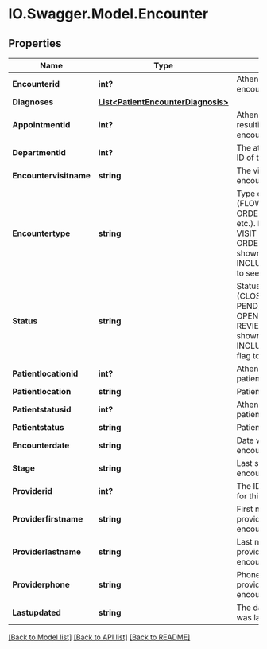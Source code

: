 # IO.Swagger.Model.Encounter
## Properties

Name | Type | Description | Notes
------------ | ------------- | ------------- | -------------
**Encounterid** | **int?** | Athena ID for this encounter | 
**Diagnoses** | [**List&lt;PatientEncounterDiagnosis&gt;**](PatientEncounterDiagnosis.md) |  | 
**Appointmentid** | **int?** | Athena appointment ID resulting in this encounter | [optional] 
**Departmentid** | **int?** | The athena department ID of this encounter | [optional] 
**Encountervisitname** | **string** | The visit name for this encounter | [optional] 
**Encountertype** | **string** | Type of encounter (FLOWSHEET, ORDERSONLY, VISIT, etc.). By default only VISIT and ORDERSONLY are shown, use INCLUDEALLtypeS flag to see others.  | [optional] 
**Status** | **string** | Status of this encounter (CLOSED, OPEN, PEND). By default only OPEN, CLOSED, and REVIEW statuses are shown, use INCLUDEALLSTATUSES flag to see others.  | [optional] 
**Patientlocationid** | **int?** | Athena ID for the patient location | [optional] 
**Patientlocation** | **string** | Patient location | [optional] 
**Patientstatusid** | **int?** | Athena ID for the patient status | [optional] 
**Patientstatus** | **string** | Patient status | [optional] 
**Encounterdate** | **string** | Date when this encounter occured | [optional] 
**Stage** | **string** | Last stage of the encounter | [optional] 
**Providerid** | **int?** | The ID of the provider for this encounter | [optional] 
**Providerfirstname** | **string** | First name of the provider for this encounter | [optional] 
**Providerlastname** | **string** | Last name of the provider for this encounter | [optional] 
**Providerphone** | **string** | Phone number of the provider for this encounter | [optional] 
**Lastupdated** | **string** | The date the encounter was last updated | [optional] 

[[Back to Model list]](../README.md#documentation-for-models) [[Back to API list]](../README.md#documentation-for-api-endpoints) [[Back to README]](../README.md)


